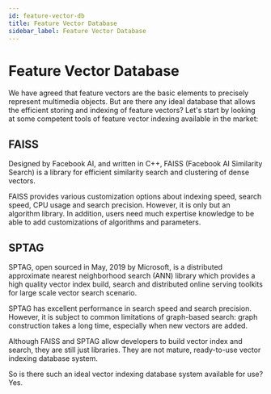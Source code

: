 ```yaml
---
id: feature-vector-db
title: Feature Vector Database
sidebar_label: Feature Vector Database
---
```


# Feature Vector Database

We have agreed that feature vectors are the basic elements to precisely represent multimedia objects. But are there any ideal database that allows the efficient storing and indexing of feature vectors? Let's start by looking at some competent tools of feature vector indexing available in the market:

## FAISS

Designed by Facebook AI, and written in C++, FAISS (Facebook AI Similarity Search) is a library for efficient similarity search and clustering of dense vectors.

FAISS provides various customization options about indexing speed, search speed, CPU usage and search precision. However, it is only but an algorithm library. In addition, users need much expertise knowledge to be able to add customizations of algorithms and parameters.       


## SPTAG

SPTAG, open sourced in May, 2019 by Microsoft, is a distributed approximate nearest neighborhood search (ANN) library which provides a high quality vector index build, search and distributed online serving toolkits for large scale vector search scenario.

SPTAG has excellent performance in search speed and search precision. However, it is subject to common limitations of graph-based search: graph construction takes a long time, especially when new vectors are added.

Although FAISS and SPTAG allow developers to build vector index and search, they are still just libraries. They are not mature, ready-to-use vector indexing database system. 

So is there such an ideal vector indexing database system available for use? Yes.

